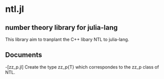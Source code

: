 # ntl.jl
## number theory library for julia-lang
This library aim to tranplant the C++ libary NTL to julia-lang.

## Documents
-[zz_p.jl] Create the type zz_p{T} which correspondes to the zz_p class of NTL.
